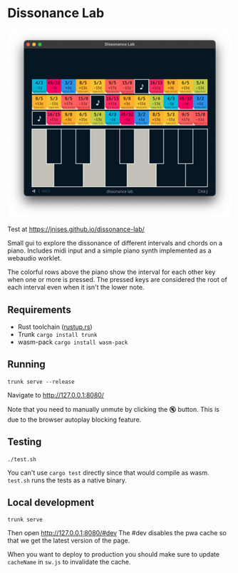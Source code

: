 # Dissonance Lab

![screenshot](docs/screenshot.webp)

Test at https://jnises.github.io/dissonance-lab/

Small gui to explore the dissonance of different intervals and chords on a piano.
Includes midi input and a simple piano synth implemented as a webaudio worklet.

The colorful rows above the piano show the interval for each other key when one or more is pressed.
The pressed keys are considered the root of each interval even when it isn't the lower note.


## Requirements
* Rust toolchain ([rustup.rs](https://rustup.rs/))
* Trunk `cargo install trunk`
* wasm-pack `cargo install wasm-pack`

## Running

```
trunk serve --release
```
Navigate to http://127.0.0.1:8080/

Note that you need to manually unmute by clicking the 🔇 button. This is due to the browser autoplay blocking feature.

## Testing
```
./test.sh
```

You can't use `cargo test` directly since that would compile as wasm.
`test.sh` runs the tests as a native binary.

## Local development
```
trunk serve
```
Then open http://127.0.0.1:8080/#dev
The #dev disables the pwa cache so that we get the latest version of the page.

When you want to deploy to production you should make sure to update `cacheName` in `sw.js` to invalidate the cache.
